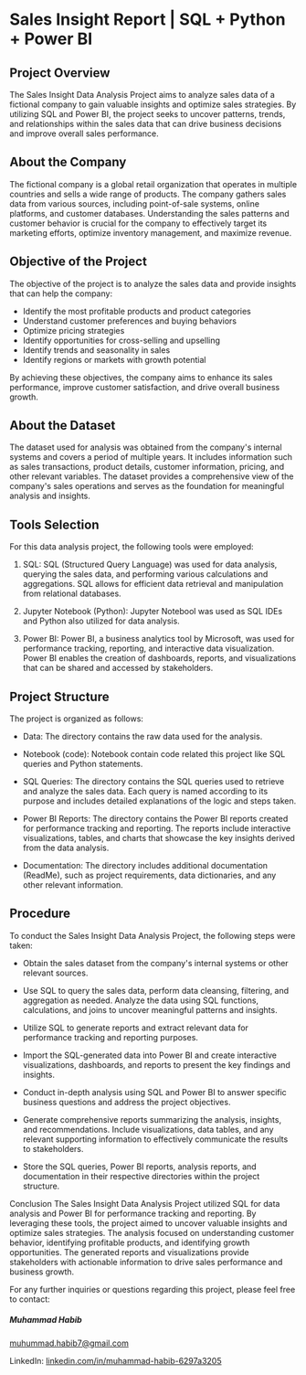 # Sales Insight Report | SQL + Python + Power BI

## Project Overview
The Sales Insight Data Analysis Project aims to analyze sales data of a fictional company to gain valuable insights and optimize sales strategies. By utilizing SQL and Power BI, the project seeks to uncover patterns, trends, and relationships within the sales data that can drive business decisions and improve overall sales performance.

## About the Company
The fictional company is a global retail organization that operates in multiple countries and sells a wide range of products. The company gathers sales data from various sources, including point-of-sale systems, online platforms, and customer databases. Understanding the sales patterns and customer behavior is crucial for the company to effectively target its marketing efforts, optimize inventory management, and maximize revenue.

## Objective of the Project
The objective of the project is to analyze the sales data and provide insights that can help the company:

- Identify the most profitable products and product categories
- Understand customer preferences and buying behaviors
- Optimize pricing strategies
- Identify opportunities for cross-selling and upselling
- Identify trends and seasonality in sales
- Identify regions or markets with growth potential

By achieving these objectives, the company aims to enhance its sales performance, improve customer satisfaction, and drive overall business growth.

## About the Dataset
The dataset used for analysis was obtained from the company's internal systems and covers a period of multiple years. It includes information such as sales transactions, product details, customer information, pricing, and other relevant variables. The dataset provides a comprehensive view of the company's sales operations and serves as the foundation for meaningful analysis and insights.

## Tools Selection
For this data analysis project, the following tools were employed:

1. SQL: SQL (Structured Query Language) was used for data analysis, querying the sales data, and performing various calculations and aggregations. SQL allows for efficient data retrieval and manipulation from relational databases.

2. Jupyter Notebook (Python): Jupyter Notebool was used as SQL IDEs and Python also utilized for data analysis.

3. Power BI: Power BI, a business analytics tool by Microsoft, was used for performance tracking, reporting, and interactive data visualization. Power BI enables the creation of dashboards, reports, and visualizations that can be shared and accessed by stakeholders.

## Project Structure
The project is organized as follows:

- Data: The directory contains the raw data used for the analysis.

- Notebook (code): Notebook contain code related this project like SQL queries and Python statements.

- SQL Queries: The directory contains the SQL queries used to retrieve and analyze the sales data. Each query is named according to its purpose and includes detailed explanations of the logic and steps taken.

- Power BI Reports: The directory contains the Power BI reports created for performance tracking and reporting. The reports include interactive visualizations, tables, and charts that showcase the key insights derived from the data analysis.

- Documentation: The directory includes additional documentation (ReadMe), such as project requirements, data dictionaries, and any other relevant information.

## Procedure
To conduct the Sales Insight Data Analysis Project, the following steps were taken:

- Obtain the sales dataset from the company's internal systems or other relevant sources.

- Use SQL to query the sales data, perform data cleansing, filtering, and aggregation as needed. Analyze the data using SQL functions, calculations, and joins to uncover meaningful patterns and insights.

- Utilize SQL to generate reports and extract relevant data for performance tracking and reporting purposes.

- Import the SQL-generated data into Power BI and create interactive visualizations, dashboards, and reports to present the key findings and insights.

- Conduct in-depth analysis using SQL and Power BI to answer specific business questions and address the project objectives.

- Generate comprehensive reports summarizing the analysis, insights, and recommendations. Include visualizations, data tables, and any relevant supporting information to effectively communicate the results to stakeholders.

- Store the SQL queries, Power BI reports, analysis reports, and documentation in their respective directories within the project structure.


Conclusion
The Sales Insight Data Analysis Project utilized SQL for data analysis and Power BI for performance tracking and reporting. By leveraging these tools, the project aimed to uncover valuable insights and optimize sales strategies. The analysis focused on understanding customer behavior, identifying profitable products, and identifying growth opportunities. The generated reports and visualizations provide stakeholders with actionable information to drive sales performance and business growth.

For any further inquiries or questions regarding this project, please feel free to contact:

##### Muhammad Habib

[muhummad.habib7@gmail.com](muhummad.habib7@gmail.com)

LinkedIn: [linkedin.com/in/muhammad-habib-6297a3205](https://www.linkedin.com/in/mh-habib7)
